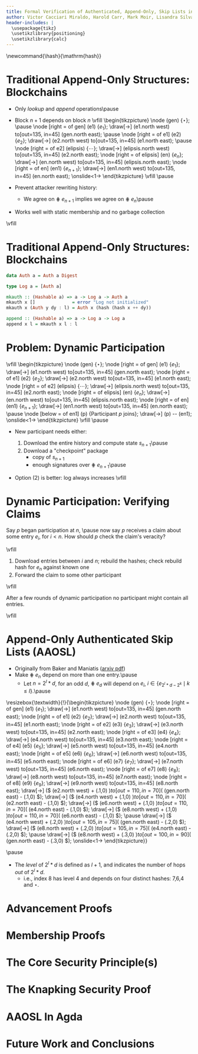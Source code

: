 ```yaml
---
title: Formal Verification of Authenticated, Append-Only, Skip Lists in Agda
author: Victor Cacciari Miraldo, Harold Carr, Mark Moir, Lisandra Silva and Guy L. Steele Jr.
header-includes: |
  \usepackage{tikz}
  \usetikzlibrary{positioning}
  \usetikzlibrary{calc}
---
```


\newcommand{\hash}{\mathrm{hash}}

# Traditional Append-Only Structures: Blockchains

- Only _lookup_ and _append_ operations\pause
- Block $n+1$ depends on block $n$
\vfill
\begin{tikzpicture}
	\node (gen) {$\star$};
	\pause
	\node [right = of gen] (e1) {$e_1$};
	\draw[->] (e1.north west) to[out=135, in=45] (gen.north east);
	\pause
	\node [right = of e1] (e2) {$e_2$};
	\draw[->] (e2.north west) to[out=135, in=45] (e1.north east);
	\pause
	\node [right = of e2] (elipsis) {$\cdots$};
	\draw[->] (elipsis.north west) to[out=135, in=45] (e2.north east);
	\node [right = of elipsis] (en) {$e_n$};
	\draw[->] (en.north west) to[out=135, in=45] (elipsis.north east);
	\node [right = of en] (en1) {$e_{n+1}$};
	\draw[->] (en1.north west) to[out=135, in=45] (en.north east);
\onslide<1->
\end{tikzpicture}
\vfill
\pause
- Prevent attacker rewriting history:
  + We agree on $\hash\;e_{n+1}$ implies we agree on $\hash\;e_n$\pause

- Works well with static membership and no garbage collection

\vfill

# Traditional Append-Only Structures: Blockchains

```haskell
data Auth a = Auth a Digest

type Log a = [Auth a]

mkauth :: (Hashable a) => a -> Log a -> Auth a
mkauth x []              = error "Log not initialized"
mkauth x (Auth y dy : l) = Auth x (hash (hash x ++ dy))

append :: (Hashable a) => a -> Log a -> Log a
append x l = mkauth x l : l
```

# Problem: Dynamic Participation

\vfill
\begin{tikzpicture}
	\node (gen) {$\star$};
	\node [right = of gen] (e1) {$e_1$};
	\draw[->] (e1.north west) to[out=135, in=45] (gen.north east);
	\node [right = of e1] (e2) {$e_2$};
	\draw[->] (e2.north west) to[out=135, in=45] (e1.north east);
	\node [right = of e2] (elipsis) {$\cdots$};
	\draw[->] (elipsis.north west) to[out=135, in=45] (e2.north east);
	\node [right = of elipsis] (en) {$e_n$};
	\draw[->] (en.north west) to[out=135, in=45] (elipsis.north east);
	\node [right = of en] (en1) {$e_{n+1}$};
	\draw[->] (en1.north west) to[out=135, in=45] (en.north east);
	\pause
	\node [below = of en1] (p) {Participant $p$ joins};
	\draw[->] (p) -- (en1);
\onslide<1->
\end{tikzpicture}
\vfill
\pause

- New participant needs either:
  1. Download the entire history and compute state $s_{n+1}$\pause
  1. Download a "checkpoint" package
	 + copy of $s_{n+1}$
	 + enough signatures over $\hash\;e_{n+1}$\pause

- Option (2) is better: log always increases
\vfill

# Dynamic Participation: Verifying Claims

Say $p$ began participation at $n$, \pause now say $p$ receives a claim about some
entry $e_i$, for $i < n$. How should $p$ check the claim's veracity?

\vfill

1. Download entries between $i$ and $n$; rebuild the hashes; check
rebuild hash for $e_n$ against known one
1. Forward the claim to some other participant

\vfill

After a few rounds of dynamic participation no participant might contain all entries.

\vfill

# Append-Only Authenticated Skip Lists (AAOSL)

- Originally from Baker and Maniatis ([arxiv pdf](http://arxiv.org/abs/cs/0302010))
- Make $\hash\;e_n$ depend on more than one entry.\pause
  + Let $n = 2^l * d$, for an odd $d$, $\hash\;e_d$ will depend
  on $e_i$, $i \in \{ e_{2^l*d - 2^k} \mid k \leq l \}$.\pause

\resizebox{\textwidth}{!}{\begin{tikzpicture}
	\node (gen) {$\star$};
	\node [right = of gen] (e1) {$e_1$};
	\draw[->] (e1.north west) to[out=135, in=45] (gen.north east);
	\node [right = of e1] (e2) {$e_2$};
	\draw[->] (e2.north west) to[out=135, in=45] (e1.north east);
	\node [right = of e2] (e3) {$e_3$};
	\draw[->] (e3.north west) to[out=135, in=45] (e2.north east);
	\node [right = of e3] (e4) {$e_4$};
	\draw[->] (e4.north west) to[out=135, in=45] (e3.north east);
	\node [right = of e4] (e5) {$e_5$};
	\draw[->] (e5.north west) to[out=135, in=45] (e4.north east);
	\node [right = of e5] (e6) {$e_6$};
	\draw[->] (e6.north west) to[out=135, in=45] (e5.north east);
	\node [right = of e6] (e7) {$e_7$};
	\draw[->] (e7.north west) to[out=135, in=45] (e6.north east);
	\node [right = of e7] (e8) {$e_8$};
	\draw[->] (e8.north west) to[out=135, in=45] (e7.north east);
	\node [right = of e8] (e9) {$e_9$};
	\draw[->] (e9.north west) to[out=135, in=45] (e8.north east);
	\draw[->] ($ (e2.north west) + (.1,0) $) to[out=110,in=70] ($ (gen.north east) - (.1,0) $);
	\draw[->] ($ (e4.north west) + (.1,0) $) to[out=110,in=70] ($ (e2.north east) - (.1,0) $);
	\draw[->] ($ (e6.north west) + (.1,0) $) to[out=110,in=70] ($ (e4.north east) - (.1,0) $);
	\draw[->] ($ (e8.north west) + (.1,0) $) to[out=110,in=70] ($ (e6.north east) - (.1,0) $);
	\pause
	\draw[->] ($ (e4.north west) + (.2,0) $) to[out=105,in=75] ($ (gen.north east) - (.2,0) $);
	\draw[->] ($ (e8.north west) + (.2,0) $) to[out=105,in=75] ($ (e4.north east) - (.2,0) $);
	\pause
	\draw[->] ($ (e8.north west) + (.3,0) $) to[out=100,in=90] ($ (gen.north east) - (.3,0) $);
\onslide<1->
\end{tikzpicture}}

\pause
- The _level_ of $2^l*d$ is defined as $l+1$, and indicates the number of hops _out_ of $2^l*d$.
  + i.e., index 8 has level $4$ and depends on four distinct hashes: 7,6,4 and $\star$.

# Advancement Proofs

# Membership Proofs

# The Core Security Principle(s)

# The Knapking Security Proof

# AAOSL In Agda

# Future Work and Conclusions
